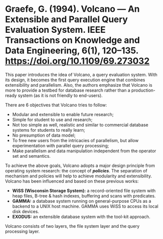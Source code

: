 # Graefe, G. (1994). Volcano — An Extensible and Parallel Query Evaluation System. IEEE Transactions on Knowledge and Data Engineering, 6(1), 120–135. https://doi.org/10.1109/69.273032

This paper introduces the idea of Volcano, a query evaluation system. With its design, it becomes the first query execution engine that combines extensibility and parallelism. Also, the authors emphasize that Volcano is more to provide a testbed for database research rather than a production-ready system (as it is not friendly to end-users).

There are 6 objectives that Volcano tries to follow:

- Modular and extensible to enable future research;
- Simple for student to use and research;
- Not too simple as well, realistic and similar to commercial database systems for students to really learn;
- No presumption of data model;
- To free new users from the intricacies of parallelism, but allow experimentation with parallel query processing;
- Make parallelism and data manipulation independent from the operator set and semantics.

To achieve the above goals, Volcano adopts a major design principle from operating system research: the concept of _**policies**_. The separation of mechanism and policies will help to achieve modularity and extensibility. Volcano has been influenced and based on these previous works:

- **WiSS (Wisconsin Storage System):** a record-oriented file system with heap files, B-tree & hash indexes, buffering and scans with predicates.
- **GAMMA:** a database system running on general-purpose CPUs as a backend to a UNIX host machine. GAMMA uses WiSS to access its local disk devices.
- **EXODUS:** an extensible database system with the tool-kit approach.

Volcano consists of two layers, the file system layer and the query processing layer.
